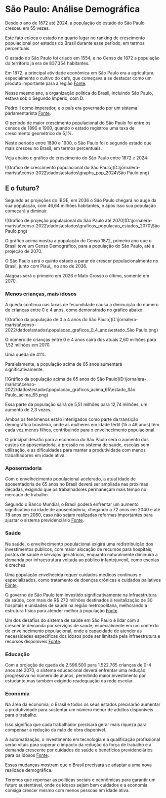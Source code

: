 # São Paulo: Análise Demográfica

Desde o ano de 1872 até 2024, a população do estado do São Paulo cresceu em 55 vezes.

Este fato coloca o estado no quarto lugar no ranking de crescimento populacional por estados do Brasil durante esse período, em termos percentuais.

O estado do São Paulo foi criado em 1554, e no Censo de 1872 a população do território já era de 837.354 habitantes.

Em 1872, a principal atividade econômica em São Paulo era a agricultura, especialmente o cultivo do café, que começava a se destacar como um produto importante para a região  [Fonte](https://pt.wikipedia.org/wiki/Hist%C3%B3ria_da_cidade_de_S%C3%A3o_Paulo).

Nesse mesmo ano, a organização política do Brasil, incluindo São Paulo, estava sob o Segundo Império, com D.

Pedro II como imperador, e o país era governado por um sistema parlamentarista  [Fonte](https://www.caesp.com.br/libwww/colegios/uploads/uploadsMateriais/14092022154711historia_brasil_segundo_reinado%20-%20lista%20de%20exerc%C3%ADcios.pdf).

O período de maior crescimento populacional do São Paulo foi entre os censos de 1890 e 1900, quando o estado registrou uma taxa de crescimento geométrico de 5,1%.

Neste período entre 1890 e 1900, o São Paulo foi o segundo estado que mais cresceu no Brasil, em termos percentuais.

Veja abaixo o gráfico de crescimento do São Paulo entre 1872 e 2024:

![Gráfico de crescimento populacional do São Paulo](D:\jornalera-marista\censo-2022\dados\estados\graphs_pop_2024\São Paulo.png)

## E o futuro?

Segundo as projeções do IBGE, em 2036 o São Paulo chegará no auge da sua população, com 46,64 milhões habitantes, e após isso sua população começará a diminuir.

![Gráfico de projeção populacional do São Paulo até 2070](D:\jornalera-marista\censo-2022\dados\estados\graficos_populacao_estados_2070\São Paulo.png)

O gráfico acima mostra a população do Censo 1872, primeiro ano que o Brasil teve um Censo Demográfico, para a população do São Paulo, até a projeção de 2070.

O São Paulo será o quinto estado a parar de crescer populacionalmente no Brasil, junto com Piauí,, no ano de 2036.

Alagoas será o primeiro em 2026 e Mato Grosso o último, somente em 2070.

### Menos crianças, mais idosos

A queda contínua nas taxas de fecundidade causa a diminuição do número de crianças entre 0 e 4 anos, como demonstrado no gráfico abaixo:

![Gráfico da população de 0 a 4 anos do São Paulo](D:\jornalera-marista\censo-2022\dados\estados\populacao_graficos_0_4_anos\estado_São Paulo.png)

O número de crianças entre 0 e 4 anos cairá dos atuais 2,60 milhões para 1,52 milhões em 2070.

Uma queda de 41%.

Paralelamente, a população acima de 65 anos aumentará significativamente.

![Gráfico da população acima de 65 anos do São Paulo](D:\jornalera-marista\censo-2022\dados\estados\populacao_graficos_acima_65\estado_São Paulo_acima_65.png)

Essa parte da população sairá de 5,51 milhões para 12,74 milhões, um aumento de 2,3 vezes.

Ambos os fenômenos estão interligados como parte da transição demográfica brasileira, onde as mulheres em idade fértil (15 a 49 anos) têm cada vez menos filhos, contribuindo para o envelhecimento populacional.

O principal desafio para a economia do São Paulo será o aumento dos custos de aposentadoria, a pressão no sistema de saúde, escolas sem utilização, e as dificuldades para manter a produtividade com menos trabalhadores em idade ativa.

### Aposentadoria

Com o envelhecimento populacional acelerado, a atual idade de aposentadoria de 65 anos no Brasil deverá ser ampliada nas próximas décadas, exigindo que os trabalhadores permaneçam mais tempo no mercado de trabalho.

Segundo o Banco Mundial, o Brasil poderá enfrentar um aumento significativo na idade de aposentadoria, chegando a 72 anos em 2040 e até 78 anos em 2060, caso não sejam realizadas reformas importantes para ajustar o sistema previdenciário [Fonte](https://www.migalhas.com.br/depeso/413353/futuro-da-aposentadoria-no-brasil-preparados-para-trabalhar-ate-78).

### Saúde

Na saúde, o envelhecimento populacional exigirá uma redistribuição dos investimentos públicos, com maior alocação de recursos para hospitais, postos de saúde e serviços geriátricos, enquanto naturalmente diminuirá a demanda por infraestrutura voltada ao público infantojuvenil, como escolas e creches.

Uma população envelhecida requer cuidados médicos contínuos e especializados, como tratamento de doenças crônicas e cuidados paliativos [Fonte](https://institutodelongevidade.org/longevidade-e-saude/envelhecimento-dos-brasileiros).

O governo de São Paulo tem investido significativamente na infraestrutura de saúde, com mais de R$ 270 milhões destinados à revitalização de 30 hospitais e unidades de saúde na região metropolitana, melhorando a estrutura física para atender melhor à população [Fonte](http://saude.sp.gov.br/coordenadoria-de-controle-de-doencas/noticias/28012025-governo-de-sp-investe-mais-de-r-270-milhoes-para-revitalizacao-de-hospitais-na-regiao-metropolitana).

Um dos desafios do sistema de saúde em São Paulo é lidar com a crescente demanda por serviços de saúde, especialmente em um contexto de envelhecimento populacional, onde a capacidade de atender às necessidades específicas dos idosos pode ser limitada pela infraestrutura e recursos disponíveis [Fonte](https://bvsms.saude.gov.br/bvs/publicacoes/estrategias_cuidado_pessoa_doenca_cronica_cab35.pdf).

### Educação

Com a projeção de queda de 2.596.500 para 1.522.765 crianças de 0-4 anos até 2070, o sistema educacional deverá enfrentar uma redução progressiva no número de alunos, permitindo maior investimento por estudante mas também exigindo readequação da rede escolar.

### Economia

Na área da economia, o Brasil e todos os seus estados precisarão aumentar a produtividade para sustentar um número menor de adultos disponíveis para o trabalho.

Isso significa que cada trabalhador precisará gerar mais riqueza para compensar a redução da mão de obra disponível.

A automatização, o investimento em tecnologia e a qualificação profissional serão vitais para superar o impacto da redução da força de trabalho e a demanda crescente por cuidados de saúde e benefícios previdenciários para os idosos [Fonte](https://talentosenior.com.br/os-impactos-do-envelhecimento-populacional-na-economia-do-brasil-desafios-e-oportunidades).

Essas mudanças mostram que o Brasil precisará se adaptar a uma nova realidade demográfica.

Teremos que repensar as políticas sociais e econômicas para garantir um futuro sustentável, onde os idosos sejam bem cuidados e a economia consiga crescer mesmo com menos pessoas em idade ativa.
